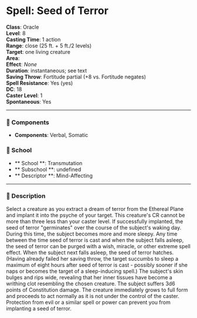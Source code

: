 
# Spell: Seed of Terror
**Class**: Oracle  
**Level**: 8  
**Casting Time**: 1 action  
**Range**: close (25 ft. + 5 ft./2 levels)  
**Target**: one living creature  
**Area**:   
**Effect**: _None_  
**Duration**: instantaneous; see text  
**Saving Throw**: Fortitude partial (+8 vs. Fortitude negates)  
**Spell Resistance**: Yes (yes)  
**DC**: 18  
**Caster Level**: 1  
**Spontaneous**: Yes

---

### 🔮 Components
- **Components**: Verbal, Somatic

### 🏫 School
- ** School **: Transmutation
- ** Subschool **: undefined
- ** Descriptor **: Mind-Affecting
---

### 📜 Description
Select a creature as you extract a dream of terror from the Ethereal Plane and implant it into the psyche of your target. This creature's CR cannot be more than three less than your caster level. If successfully implanted, the seed of terror "germinates" over the course of the subject's waking day. During this time, the subject becomes more and more sleepy. Any time between the time seed of terror is cast and when the subject falls asleep, the seed of terror can be purged with a wish, miracle, or other extreme spell effect. When the subject next falls asleep, the seed of terror hatches. (Having already failed her saving throw, the target succumbs to sleep a maximum of eight hours after seed of terror is cast - possibly sooner if she naps or becomes the target of a sleep-inducing spell.) The subject's skin bulges and rips wide, revealing that her inner tissues have become a writhing clot resembling the chosen creature. The subject suffers 3d6 points of Constitution damage. The creature immediately grows to full form and proceeds to act normally as it is not under the control of the caster. Protection from evil or a similar spell or power can prevent you from implanting a seed of terror.
